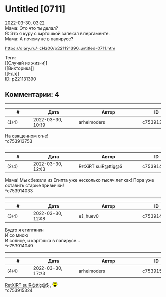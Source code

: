 Untitled [0711]
===============

  
2022-03-30, 03:22  
 Мама: Это что ты делал?   
 Я: Это я куру с картошкой запекал в пергаменте.   
 Мама: А почему не в папирусе?   
  
<https://diary.ru/~zHz00/p221131390_untitled-0711.htm>  
  
Теги:  
[[Случай из жизни]]  
[[Викторика]]  
[[Еда]]  
ID: p221131390  


Комментарии: 4
--------------

  


---



|         #         |              Дата              |                     Автор                     |           ID           |
| --- | --- | --- | --- |
| (1/4) | 2022-03-30, 10:39 | anhelmoders | c753913753 |

  
 На священном огне!   
 ^c753913753

---



|         #         |              Дата              |                     Автор                     |           ID           |
| --- | --- | --- | --- |
| (2/4) | 2022-03-30, 12:03 | RetXiRT suiR@ttig@$ | c753914033 |

  
 Мама! Мы сбежали из Египта уже несколько тысяч лет как! Пора уже оставить старые привычки!   
 ^c753914033

---



|         #         |              Дата              |                     Автор                     |           ID           |
| --- | --- | --- | --- |
| (3/4) | 2022-03-30, 12:08 | e1\_huev0 | c753914049 |

  
 Будто я египтянин   
 И со мною   
 И солнце, и картошка в папирусе...   
 ^c753914049

---



|         #         |              Дата              |                     Автор                     |           ID           |
| --- | --- | --- | --- |
| (4/4) | 2022-03-30, 17:23 | anhelmoders | c753915324 |

  
  [RetXiRT suiR@ttig@$](https://Hellspawn.diary.ru "Atomicautionuclear")  , ![:laugh:](pics/1126.gif)   
 ^c753915324